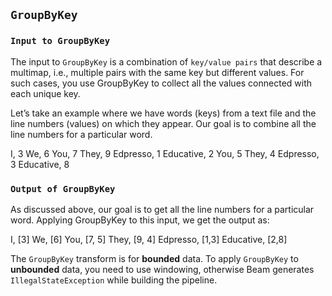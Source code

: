 ## `GroupByKey`

### `Input to GroupByKey`

The input to `GroupByKey` is a combination of `key/value pairs` that describe a multimap, i.e., multiple pairs with the same key but different values. For such cases, you use GroupByKey to collect all the values connected with each unique key.

Let’s take an example where we have words (keys) from a text file and the line numbers (values) on which they appear. Our goal is to combine all the line numbers for a particular word.

I, 3
We, 6
You, 7
They, 9
Edpresso, 1
Educative, 2
You, 5
They, 4
Edpresso, 3
Educative, 8

### `Output of GroupByKey`
As discussed above, our goal is to get all the line numbers for a particular word.
Applying GroupByKey to this input, we get the output as:

I, [3]
We, [6]
You, [7, 5]
They, [9, 4]
Edpresso, [1,3]
Educative, [2,8]

The `GroupByKey` transform is for **bounded** data. To apply `GroupByKey` to **unbounded** data, you need to use windowing, otherwise Beam generates `IllegalStateException` while building the pipeline.